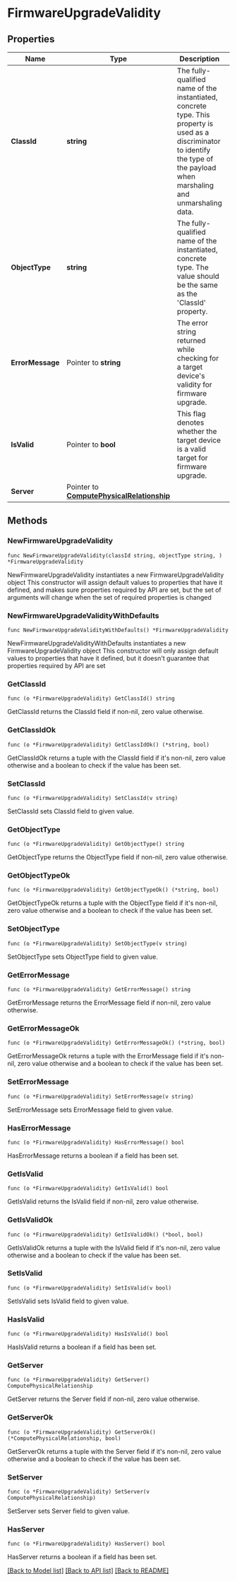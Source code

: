# FirmwareUpgradeValidity

## Properties

Name | Type | Description | Notes
------------ | ------------- | ------------- | -------------
**ClassId** | **string** | The fully-qualified name of the instantiated, concrete type. This property is used as a discriminator to identify the type of the payload when marshaling and unmarshaling data. | [default to "firmware.UpgradeValidity"]
**ObjectType** | **string** | The fully-qualified name of the instantiated, concrete type. The value should be the same as the &#39;ClassId&#39; property. | [default to "firmware.UpgradeValidity"]
**ErrorMessage** | Pointer to **string** | The error string returned while checking for a target device&#39;s validity for firmware upgrade. | [optional] [readonly] 
**IsValid** | Pointer to **bool** | This flag denotes whether the target device is a valid target for firmware upgrade. | [optional] [readonly] 
**Server** | Pointer to [**ComputePhysicalRelationship**](ComputePhysicalRelationship.md) |  | [optional] 

## Methods

### NewFirmwareUpgradeValidity

`func NewFirmwareUpgradeValidity(classId string, objectType string, ) *FirmwareUpgradeValidity`

NewFirmwareUpgradeValidity instantiates a new FirmwareUpgradeValidity object
This constructor will assign default values to properties that have it defined,
and makes sure properties required by API are set, but the set of arguments
will change when the set of required properties is changed

### NewFirmwareUpgradeValidityWithDefaults

`func NewFirmwareUpgradeValidityWithDefaults() *FirmwareUpgradeValidity`

NewFirmwareUpgradeValidityWithDefaults instantiates a new FirmwareUpgradeValidity object
This constructor will only assign default values to properties that have it defined,
but it doesn't guarantee that properties required by API are set

### GetClassId

`func (o *FirmwareUpgradeValidity) GetClassId() string`

GetClassId returns the ClassId field if non-nil, zero value otherwise.

### GetClassIdOk

`func (o *FirmwareUpgradeValidity) GetClassIdOk() (*string, bool)`

GetClassIdOk returns a tuple with the ClassId field if it's non-nil, zero value otherwise
and a boolean to check if the value has been set.

### SetClassId

`func (o *FirmwareUpgradeValidity) SetClassId(v string)`

SetClassId sets ClassId field to given value.


### GetObjectType

`func (o *FirmwareUpgradeValidity) GetObjectType() string`

GetObjectType returns the ObjectType field if non-nil, zero value otherwise.

### GetObjectTypeOk

`func (o *FirmwareUpgradeValidity) GetObjectTypeOk() (*string, bool)`

GetObjectTypeOk returns a tuple with the ObjectType field if it's non-nil, zero value otherwise
and a boolean to check if the value has been set.

### SetObjectType

`func (o *FirmwareUpgradeValidity) SetObjectType(v string)`

SetObjectType sets ObjectType field to given value.


### GetErrorMessage

`func (o *FirmwareUpgradeValidity) GetErrorMessage() string`

GetErrorMessage returns the ErrorMessage field if non-nil, zero value otherwise.

### GetErrorMessageOk

`func (o *FirmwareUpgradeValidity) GetErrorMessageOk() (*string, bool)`

GetErrorMessageOk returns a tuple with the ErrorMessage field if it's non-nil, zero value otherwise
and a boolean to check if the value has been set.

### SetErrorMessage

`func (o *FirmwareUpgradeValidity) SetErrorMessage(v string)`

SetErrorMessage sets ErrorMessage field to given value.

### HasErrorMessage

`func (o *FirmwareUpgradeValidity) HasErrorMessage() bool`

HasErrorMessage returns a boolean if a field has been set.

### GetIsValid

`func (o *FirmwareUpgradeValidity) GetIsValid() bool`

GetIsValid returns the IsValid field if non-nil, zero value otherwise.

### GetIsValidOk

`func (o *FirmwareUpgradeValidity) GetIsValidOk() (*bool, bool)`

GetIsValidOk returns a tuple with the IsValid field if it's non-nil, zero value otherwise
and a boolean to check if the value has been set.

### SetIsValid

`func (o *FirmwareUpgradeValidity) SetIsValid(v bool)`

SetIsValid sets IsValid field to given value.

### HasIsValid

`func (o *FirmwareUpgradeValidity) HasIsValid() bool`

HasIsValid returns a boolean if a field has been set.

### GetServer

`func (o *FirmwareUpgradeValidity) GetServer() ComputePhysicalRelationship`

GetServer returns the Server field if non-nil, zero value otherwise.

### GetServerOk

`func (o *FirmwareUpgradeValidity) GetServerOk() (*ComputePhysicalRelationship, bool)`

GetServerOk returns a tuple with the Server field if it's non-nil, zero value otherwise
and a boolean to check if the value has been set.

### SetServer

`func (o *FirmwareUpgradeValidity) SetServer(v ComputePhysicalRelationship)`

SetServer sets Server field to given value.

### HasServer

`func (o *FirmwareUpgradeValidity) HasServer() bool`

HasServer returns a boolean if a field has been set.


[[Back to Model list]](../README.md#documentation-for-models) [[Back to API list]](../README.md#documentation-for-api-endpoints) [[Back to README]](../README.md)


